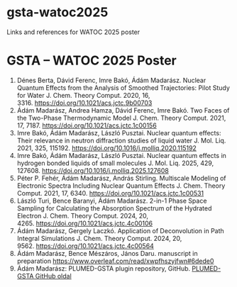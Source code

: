 # gsta-watoc2025
Links and references for WATOC 2025 poster
# GSTA – WATOC 2025 Poster

1. Dénes Berta, Dávid Ferenc, Imre Bakó, Ádám Madarász. Nuclear Quantum Effects from the Analysis of Smoothed Trajectories: Pilot Study for Water J. Chem. Theory Comput. 2020, 16, 3316. https://doi.org/10.1021/acs.jctc.9b00703
2. Ádám Madarász, Andrea Hamza, Dávid Ferenc, Imre Bakó. Two Faces of the Two-Phase Thermodynamic Model J. Chem. Theory Comput. 2021, 17, 7187. https://doi.org/10.1021/acs.jctc.1c00156
3. Imre Bakó, Ádám Madarász, László Pusztai. Nuclear quantum effects: Their relevance in neutron diffraction studies of liquid water J. Mol. Liq. 2021, 325, 115192. https://doi.org/10.1016/j.molliq.2020.115192
4. Imre Bakó, Ádám Madarász, László Pusztai. Nuclear quantum effects in hydrogen bonded liquids of small molecules J. Mol. Liq. 2025, 429, 127608. https://doi.org/10.1016/j.molliq.2025.127608
5. Péter P. Fehér, Ádám Madarász, András Stirling. Multiscale Modeling of Electronic Spectra Including Nuclear Quantum Effects J. Chem. Theory Comput. 2021, 17, 6340. https://doi.org/10.1021/acs.jctc.1c00531
6. László Turi, Bence Baranyi, Ádám Madarász. 2-in-1 Phase Space Sampling for Calculating the Absorption Spectrum of the Hydrated Electron J. Chem. Theory Comput. 2024, 20, 4265. https://doi.org/10.1021/acs.jctc.4c00106
7. Ádám Madarász, Gergely Laczkó. Application of Deconvolution in Path Integral Simulations J. Chem. Theory Comput. 2024, 20, 9562. https://doi.org/10.1021/acs.jctc.4c00564
8. Ádám Madarász, Bence Mészáros, János Daru. manuscript in preparation https://www.overleaf.com/read/xwpfhszyjfwn#6dede0
9. Ádám Madarász: PLUMED-GSTA plugin repository, GitHub. [PLUMED-GSTA GitHub oldal](https://github.com/madaraszadam/PLUMED-GSTA)
